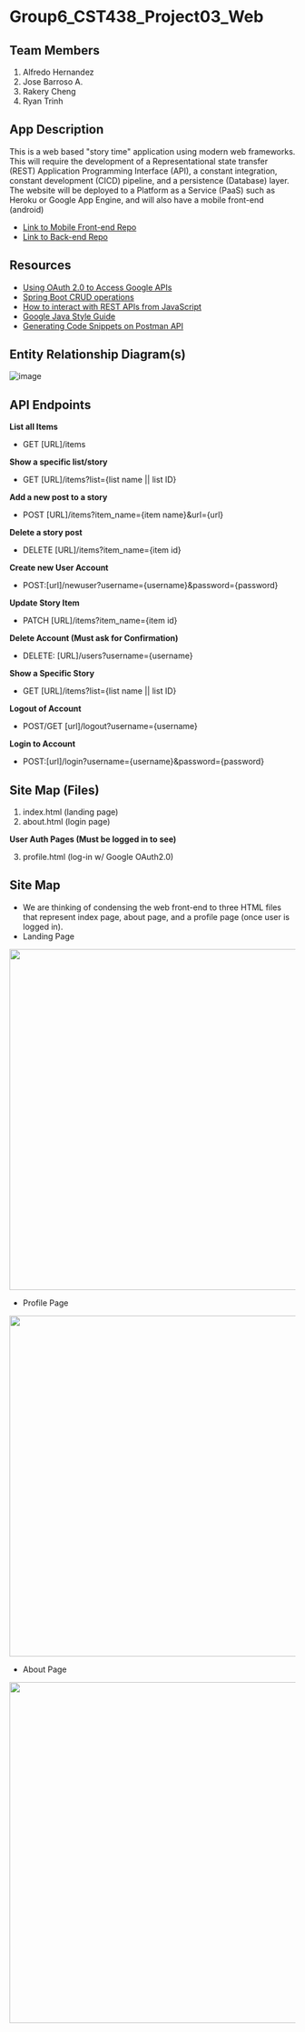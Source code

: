 # Group6_CST438_Project03_Web
## Team Members

1. Alfredo Hernandez
2. Jose Barroso A.
3. Rakery Cheng
4. Ryan Trinh

## App Description
This is a web based "story time" application using modern web frameworks. This will require the development of a Representational state transfer (REST) Application Programming Interface (API), a constant integration, constant development (CICD) pipeline, and a persistence (Database) layer. The website will be deployed to a Platform as a Service (PaaS) such as Heroku or Google App Engine, and will also have a mobile front-end (android) 
- [Link to Mobile Front-end Repo](https://github.com/rakcheng/Group6_CST438_Project03_Android)
- [Link to Back-end Repo](https://github.com/ahernandez1215/Group6_CST438_Project3_backend/tree/master)


## Resources 
- [Using OAuth 2.0 to Access Google APIs ](https://developers.google.com/identity/protocols/oauth2)
- [Spring Boot CRUD operations](https://www.geeksforgeeks.org/spring-boot-crud-operations-using-mysql-database/)
- [How to interact with REST APIs from JavaScript](https://blog.teclado.com/how-to-interact-with-rest-apis-from-javascript/)
- [Google Java Style Guide](https://google.github.io/styleguide/javaguide.html)
- [Generating Code Snippets on Postman API](https://learning.postman.com/docs/sending-requests/generate-code-snippets/)

## Entity Relationship Diagram(s)
![image](https://user-images.githubusercontent.com/10646650/162261351-ffe7e6cf-ac44-474d-812a-5f8ad5578b7c.png)

## API Endpoints
**List all Items**
- GET [URL]/items

**Show a specific list/story**
- GET [URL]/items?list={list name || list ID}

**Add a new post to a story**
- POST [URL]/items?item_name={item name}&url={url}

**Delete a story post**
- DELETE [URL]/items?item_name={item id}

**Create new User Account**
- POST:[url]/newuser?username={username}&password={password}

**Update Story Item**
- PATCH [URL]/items?item_name={item id}

**Delete Account (Must ask for Confirmation)**
- DELETE: [URL]/users?username={username}

**Show a Specific Story**
- GET [URL]/items?list={list name || list ID}

**Logout of Account**
- POST/GET [url]/logout?username={username}

**Login to Account**
- POST:[url]/login?username={username}&password={password}
## Site Map (Files)
1. index.html (landing page)
2. about.html (login page)

**User Auth Pages (Must be logged in to see)**

3. profile.html (log-in w/ Google OAuth2.0)

## Site Map 
- We are thinking of condensing the web front-end to three HTML files that represent index page, about page, and a profile page (once user is logged in).
- Landing Page
<img src="https://user-images.githubusercontent.com/10646650/165412399-c99afafa-c354-4366-af7c-89c06aaf1097.png" width="600">

- Profile Page
<img src="https://user-images.githubusercontent.com/10646650/165412418-8129df3b-d26c-4353-81bc-62eb75008a54.png" width="600">

- About Page
<img src="https://user-images.githubusercontent.com/10646650/165412456-0a23449c-44a9-4bca-a892-e3001fdd9695.png" width="600">



